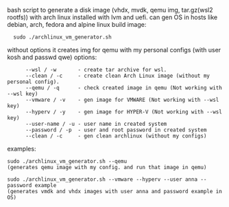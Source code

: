 bash script to generate a disk image (vhdx, mvdk, qemu img, tar.gz(wsl2 rootfs)) with arch linux installed with lvm and uefi.
can gen OS in hosts like debian, arch, fedora and alpine linux
build image:

      sudo ./archlinux_vm_generator.sh
without options it creates img for qemu with my personal configs (with user kosh and passwd qwe)
  options: 
```
      --wsl / -w       - create tar archive for wsl.
      --clean / -c     - create clean Arch Linux image (without my personal config).
      --qemu / -q      - check created image in qemu (Not working with --wsl key)
      --vmware / -v    - gen image for VMWARE (Not working with --wsl key)
      --hyperv / -y    - gen image for HYPER-V (Not working with --wsl key)
      --user-name / -u - user name in created system
      --password / -p  - user and root password in created system
      --clean / -c     - gen clean archlinux (without my configs)
```
  examples:
```
sudo ./archlinux_vm_generator.sh --qemu
(generates qemu image with my config. and run that image in qemu)

sudo ./archlinux_vm_generator.sh --vmware --hyperv --user anna --password example
(generates vmdk and vhdx images with user anna and password example in OS)
```
